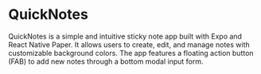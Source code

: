 # QuickNotes
QuickNotes is a simple and intuitive sticky note app built with Expo and React Native Paper. It allows users to create, edit, and manage notes with customizable background colors. The app features a floating action button (FAB) to add new notes through a bottom modal input form.
